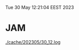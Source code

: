 Tue 30 May 12:21:04 EEST 2023
# JAM
<a href='./cache/202305/30_12.log'>./cache/202305/30_12.log</a>
